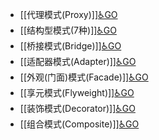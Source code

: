 - [[代理模式(Proxy)]][♿GO](https://github.com/FourteenD/Note/blob/main/技术/设计模式/GoF的23种设计模式/设计模式分类/结构型模式(7种)/代理模式(Proxy).md)
- [[结构型模式(7种)]][♿GO](https://github.com/FourteenD/Note/blob/main/技术/设计模式/GoF的23种设计模式/设计模式分类/结构型模式(7种)/结构型模式(7种).md)
- [[桥接模式(Bridge)]][♿GO](https://github.com/FourteenD/Note/blob/main/技术/设计模式/GoF的23种设计模式/设计模式分类/结构型模式(7种)/桥接模式(Bridge).md)
- [[适配器模式(Adapter)]][♿GO](https://github.com/FourteenD/Note/blob/main/技术/设计模式/GoF的23种设计模式/设计模式分类/结构型模式(7种)/适配器模式(Adapter).md)
- [[外观(门面)模式(Facade)]][♿GO](https://github.com/FourteenD/Note/blob/main/技术/设计模式/GoF的23种设计模式/设计模式分类/结构型模式(7种)/外观(门面)模式(Facade).md)
- [[享元模式(Flyweight)]][♿GO](https://github.com/FourteenD/Note/blob/main/技术/设计模式/GoF的23种设计模式/设计模式分类/结构型模式(7种)/享元模式(Flyweight).md)
- [[装饰模式(Decorator)]][♿GO](https://github.com/FourteenD/Note/blob/main/技术/设计模式/GoF的23种设计模式/设计模式分类/结构型模式(7种)/装饰模式(Decorator).md)
- [[组合模式(Composite)]][♿GO](https://github.com/FourteenD/Note/blob/main/技术/设计模式/GoF的23种设计模式/设计模式分类/结构型模式(7种)/组合模式(Composite).md)
